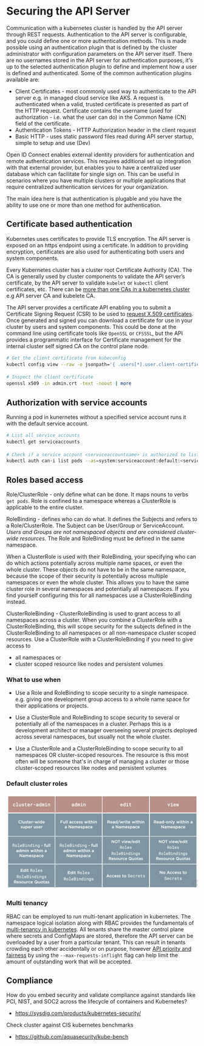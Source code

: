
# Securing the API Server

Communication with a kubernetes cluster is handled by the API server through REST requests. Authentication to the API server is configurable, and you could define one or more authentication methods. This is made possible using an authentication plugin that  is defined by the cluster administrator with configuration parameters on the API server itself. There are no usernames stored in the API server for authentication purposes, it's up to the selected authentication plugin to define and implement how a user is defined and authenticated. Some of the common authentication plugins available are:

* Client Certificates - most commonly used way to authenticate to the API server e.g. in managed cloud service like AKS. A request is authenticated when a valid, trusted certificate is presented as part of the HTTP request. Certificate contains the username (used for authorization - i.e. what the user can do) in the Common Name (CN) field of the certificate.
* Authentication Tokens - HTTP Authorization header in the client request
* Basic HTTP - uses static password files read during API server startup, simple to setup and use (Dev)

Open ID Connect enables external identity providers for authentication and remote authentication services. This requires additional set up integration with that external provider, but enables you to have a centralized user database which can facilitate for single sign on. This can be useful in scenarios where you have multiple clusters or multiple applications that require centralized authentication services for your organization.

The main idea here is that authentication is plugable and you have the ability to use one or more than one method for authentication.

## Certificate based authentication

Kubernetes uses certificates to provide TLS encryption. The API server is exposed on an https endpoint using a certificate. In addition to providing encryption, certificates are also used for authenticating both users and system components.

Every Kubernetes cluster has a cluster root Certificate Authority (CA). The CA is generally used by cluster components to validate the API server’s certificate, by the API server to validate `kubelet` or `kubectl` client certificates, etc. There can be [more than one CAs in a kubernetes cluster](https://jvns.ca/blog/2017/08/05/how-kubernetes-certificates-work/) e.g API server CA and kubelete CA.

The API server provides a certificate API enabling you to submit a Certificate Signing Request (CSR) to be used to [request X.509 certificates](https://kubernetes.io/docs/tasks/tls/managing-tls-in-a-cluster/#requesting-a-certificate). Once generated and signed you can download a certificate for use in your cluster by users and system components. This could be done at the command line using certificate tools like `OpenSSL` or `CFSSSL`, but the API provides a programmatic interface for Certificate management for the internal cluster self signed CA on the control plane node.

```sh
# Get the client certificate from kubeconfig
kubectl config view --raw -o jsonpath='{ .users[*].user.client-certificate-data }' | base64 --decode > admin.crt

# Inspect the client certificate
openssl x509 -in admin.crt -text -noout | more

```

## Authorization with service accounts

Running a pod in kunernetes without a specified service account runs it with the default service account.

```sh
# List all service accounts
kubectl get serviceaccounts

# Check if a service account <serviceaccountname> is authorized to list pods by impersonating as the <serviceaccountname>
kubectl auth can-i list pods --as=system:serviceaccount:default:<serviceaccountname>
```

## Roles based access

Role/ClusterRole - only define what can be done. It maps nouns to verbs `get pods`. Role is confined to a namespace whereas a ClusterRole is applicable to the entire cluster.

RoleBinding - defines who can do what. It defines the Subjects and refers to a Role/ClusterRole. The Subject can be User/Group or ServiceAccount. *Users and Groups are not namespaced objects and are considered cluster-wide resources*. The Role and RoleBinding must be defined in the same namespace.

When a ClusterRole is used with their RoleBinding, your specifying who can do which actions potentially across multiple name spaces, or even the whole cluster. These objects do not have to be in the same namespace, because the scope of their security is potentially across multiple namespaces or even the whole cluster. This allows you to have the same cluster role in several namespaces and potentially all namespaces. If you find yourself configuring this for all namespaces use a ClusterRoleBinding instead.

ClusterRoleBinding -  ClusterRoleBinding is used to grant access to all namespaces across a cluster. When you combine a ClusterRole with a ClusterRoleBinding, this will scope security for the subjects defined in the ClusterRoleBinding to all namespaces or all non-namespace cluster scoped resources. Use a ClusterRole with a ClusterRoleBinding if you need to give access to

* all namespaces or
* cluster scoped resource like nodes and persistent volumes

### What to use when

* Use a Role and RoleBinding to scope security to a single namespace. e.g. giving one development group access to a whole name space for their applications or projects.

* Use a ClusterRole and RoleBinding to scope security to several or potentially all of the namespaces in a cluster. Perhaps this is a development architect or manager overseeing several projects deployed across several namespaces, but usually not the whole cluster.
  
* Use a ClusterRole and a ClusterRoleBinding to scope security to all namespaces OR cluster-scoped resources. The resource is this most often will be someone that's in charge of managing a cluster or those cluster-scoped resources like nodes and persistent volumes

### Default cluster roles

![default-cluster-roles.png](../../Images/default-cluster-roles.png "Default Cluster Roles")

### Multi tenancy

RBAC can be employed to run multi-tenant application in kubernetes. The namespace logical isolation along with RBAC provides the fundamentals of [multi-tenancy in kubernetes](https://www.infoq.com/presentations/multi-tenancy-kubernetes/). All tenants share the master control plane where secrets and ConfigMaps are stored, therefore the API server can be overloaded by a user from a particular tenant. This can result in tenants crowding each other accidentally or on purpose, however [API priority and fairness](https://kubernetes.io/docs/concepts/cluster-administration/flow-control/) by using the `--max-requests-inflight` flag can help limit the amount of outstanding work that will be accepted.  

## Compliance

How do you embed security and validate compliance against standards like PCI, NIST, and SOC2 across the lifecycle of containers and Kubernetes? 
* https://sysdig.com/products/kubernetes-security/

Check cluster against CIS kubernetes benchmarks
* https://github.com/aquasecurity/kube-bench
